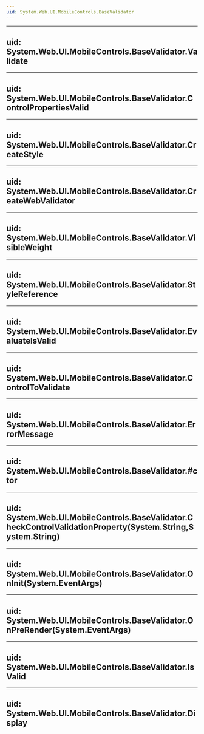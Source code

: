 ```yaml
---
uid: System.Web.UI.MobileControls.BaseValidator
---
```


---
uid: System.Web.UI.MobileControls.BaseValidator.Validate
---

---
uid: System.Web.UI.MobileControls.BaseValidator.ControlPropertiesValid
---

---
uid: System.Web.UI.MobileControls.BaseValidator.CreateStyle
---

---
uid: System.Web.UI.MobileControls.BaseValidator.CreateWebValidator
---

---
uid: System.Web.UI.MobileControls.BaseValidator.VisibleWeight
---

---
uid: System.Web.UI.MobileControls.BaseValidator.StyleReference
---

---
uid: System.Web.UI.MobileControls.BaseValidator.EvaluateIsValid
---

---
uid: System.Web.UI.MobileControls.BaseValidator.ControlToValidate
---

---
uid: System.Web.UI.MobileControls.BaseValidator.ErrorMessage
---

---
uid: System.Web.UI.MobileControls.BaseValidator.#ctor
---

---
uid: System.Web.UI.MobileControls.BaseValidator.CheckControlValidationProperty(System.String,System.String)
---

---
uid: System.Web.UI.MobileControls.BaseValidator.OnInit(System.EventArgs)
---

---
uid: System.Web.UI.MobileControls.BaseValidator.OnPreRender(System.EventArgs)
---

---
uid: System.Web.UI.MobileControls.BaseValidator.IsValid
---

---
uid: System.Web.UI.MobileControls.BaseValidator.Display
---
